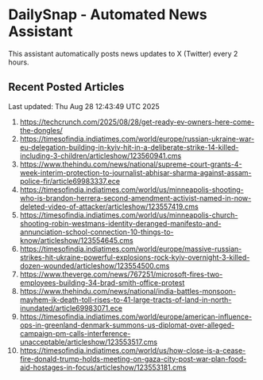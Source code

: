 # DailySnap - Automated News Assistant

This assistant automatically posts news updates to X (Twitter) every 2 hours.

## Recent Posted Articles

Last updated: Thu Aug 28 12:43:49 UTC 2025

1. https://techcrunch.com/2025/08/28/get-ready-ev-owners-here-come-the-dongles/
2. https://timesofindia.indiatimes.com/world/europe/russian-ukraine-war-eu-delegation-building-in-kyiv-hit-in-a-deliberate-strike-14-killed-including-3-children/articleshow/123560941.cms
3. https://www.thehindu.com/news/national/supreme-court-grants-4-week-interim-protection-to-journalist-abhisar-sharma-against-assam-police-fir/article69983337.ece
4. https://timesofindia.indiatimes.com/world/us/minneapolis-shooting-who-is-brandon-herrera-second-amendment-activist-named-in-now-deleted-video-of-attacker/articleshow/123557419.cms
5. https://timesofindia.indiatimes.com/world/us/minneapolis-church-shooting-robin-westmans-identity-deranged-manifesto-and-annunciation-school-connection-10-things-to-know/articleshow/123554645.cms
6. https://timesofindia.indiatimes.com/world/europe/massive-russian-strikes-hit-ukraine-powerful-explosions-rock-kyiv-overnight-3-killed-dozen-wounded/articleshow/123554500.cms
7. https://www.theverge.com/news/767251/microsoft-fires-two-employees-building-34-brad-smith-office-protest
8. https://www.thehindu.com/news/national/india-battles-monsoon-mayhem-jk-death-toll-rises-to-41-large-tracts-of-land-in-north-inundated/article69983071.ece
9. https://timesofindia.indiatimes.com/world/europe/american-influence-ops-in-greenland-denmark-summons-us-diplomat-over-alleged-campaign-pm-calls-interference-unacceptable/articleshow/123553517.cms
10. https://timesofindia.indiatimes.com/world/us/how-close-is-a-cease-fire-donald-trump-holds-meeting-on-gaza-city-post-war-plan-food-aid-hostages-in-focus/articleshow/123553181.cms
